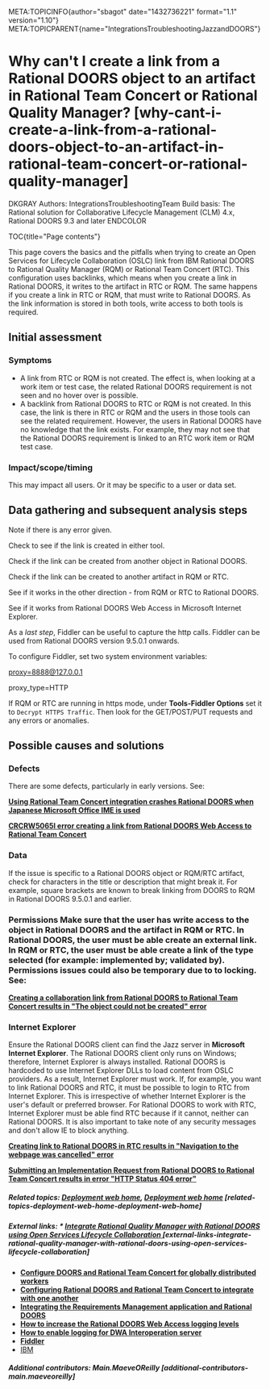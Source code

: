 META:TOPICINFO{author="sbagot" date="1432736221" format="1.1"
version="1.10"}
META:TOPICPARENT{name="IntegrationsTroubleshootingJazzandDOORS"}

# Why can't I create a link from a Rational DOORS object to an artifact in Rational Team Concert or Rational Quality Manager? [why-cant-i-create-a-link-from-a-rational-doors-object-to-an-artifact-in-rational-team-concert-or-rational-quality-manager]

DKGRAY Authors: IntegrationsTroubleshootingTeam Build basis: The
Rational solution for Collaborative Lifecycle Management (CLM) 4.x,
Rational DOORS 9.3 and later ENDCOLOR

TOC{title="Page contents"}

This page covers the basics and the pitfalls when trying to create an
Open Services for Lifecycle Collaboration (OSLC) link from IBM Rational
DOORS to Rational Quality Manager (RQM) or Rational Team Concert (RTC).
This configuration uses backlinks, which means when you create a link in
Rational DOORS, it writes to the artifact in RTC or RQM. The same
happens if you create a link in RTC or RQM, that must write to Rational
DOORS. As the link information is stored in both tools, write access to
both tools is required.

## Initial assessment

### Symptoms

-   A link from RTC or RQM is not created. The effect is, when looking
    at a work item or test case, the related Rational DOORS requirement
    is not seen and no hover over is possible.
-   A backlink from Rational DOORS to RTC or RQM is not created. In this
    case, the link is there in RTC or RQM and the users in those tools
    can see the related requirement. However, the users in Rational
    DOORS have no knowledge that the link exists. For example, they may
    not see that the Rational DOORS requirement is linked to an RTC work
    item or RQM test case.

### Impact/scope/timing

This may impact all users. Or it may be specific to a user or data set.

## Data gathering and subsequent analysis steps

Note if there is any error given.

Check to see if the link is created in either tool.

Check if the link can be created from another object in Rational DOORS.

Check if the link can be created to another artifact in RQM or RTC.

See if it works in the other direction - from RQM or RTC to Rational
DOORS.

See if it works from Rational DOORS Web Access in Microsoft Internet
Explorer.

As a *last step*, Fiddler can be useful to capture the http calls.
Fiddler can be used from Rational DOORS version 9.5.0.1 onwards.

To configure Fiddler, set two system environment variables:

<proxy=8888@127.0.0.1>

proxy_type=HTTP

If RQM or RTC are running in https mode, under **Tools-Fiddler Options**
set it to `Decrypt HTTPS Traffic`. Then look for the GET/POST/PUT
requests and any errors or anomalies.

## Possible causes and solutions

### Defects

There are some defects, particularly in early versions. See:

[ **Using Rational Team Concert integration crashes Rational DOORS when
Japanese Microsoft Office IME is used**
](http://www.ibm.com/support/docview.wss?uid=swg21607173)

[ **CRCRW5065I error creating a link from Rational DOORS Web Access to
Rational Team Concert**
](http://www.ibm.com/support/docview.wss?uid=swg21620565)

### Data

If the issue is specific to a Rational DOORS object or RQM/RTC artifact,
check for characters in the title or description that might break it.
For example, square brackets are known to break linking from DOORS to
RQM in Rational DOORS 9.5.0.1 and earlier.

### Permissions Make sure that the user has write access to the object in Rational DOORS and the artifact in RQM or RTC. In Rational DOORS, the user must be able create an external link. In RQM or RTC, the user must be able create a link of the type selected (for example: implemented by; validated by). Permissions issues could also be temporary due to to locking. See:

[ **Creating a collaboration link from Rational DOORS to Rational Team
Concert results in "The object could not be created" error**
](http://www.ibm.com/support/docview.wss?uid=swg21515748)

### Internet Explorer

Ensure the Rational DOORS client can find the Jazz server in **Microsoft
Internet Explorer**. The Rational DOORS client only runs on Windows;
therefore, Internet Explorer is always installed. Rational DOORS is
hardcoded to use Internet Explorer DLLs to load content from OSLC
providers. As a result, Internet Explorer must work. If, for example,
you want to link Rational DOORS and RTC, it must be possible to login to
RTC from Internet Explorer. This is irrespective of whether Internet
Explorer is the user's default or preferred browser. For Rational DOORS
to work with RTC, Internet Explorer must be able find RTC because if it
cannot, neither can Rational DOORS. It is also important to take note of
any security messages and don't allow IE to block anything.

[ **Creating link to Rational DOORS in RTC results in "Navigation to the
webpage was cancelled" error**
](http://www.ibm.com/support/docview.wss?uid=swg21625320)

[ **Submitting an Implementation Request from Rational DOORS to Rational
Team Concert results in error "HTTP Status 404 error"**
](http://www.ibm.com/support/docview.wss?uid=swg21642961)

##### Related topics: [Deployment web home](DeploymentWebHome), [Deployment web home](DeploymentWebHome) [related-topics-deployment-web-home-deployment-web-home]

##### External links: \* [ **Integrate Rational Quality Manager with Rational DOORS using Open Services Lifecycle Collaboration** ](http://jazz.net/library/article/1020/) [external-links-integrate-rational-quality-manager-with-rational-doors-using-open-services-lifecycle-collaboration]

-   [ **Configure DOORS and Rational Team Concert for globally
    distributed workers**
    ](http://www.ibm.com/developerworks/rational/library/doors-rational-team-concert-globally-distributed-workers/)
-   [ **Configuring Rational DOORS and Rational Team Concert to
    integrate with one another**
    ](http://jazz.net/library/LearnItem.jsp?href=content/articles/rtc/3.0/configuring-doors-and-rtc-to-integrate/index.html)
-   [ **Integrating the Requirements Management application and Rational
    DOORS**
    ](http://www.ibm.com/support/knowledgecenter/SSYMRC_4.0.5/com.ibm.rational.rrm.help.doc/topics/t_config_doors.html)
-   [ **How to increase the Rational DOORS Web Access logging levels**
    ](http://www.ibm.com/support/docview.wss?uid=swg21456938)
-   [ **How to enable logging for DWA Interoperation server**
    ](http://www.ibm.com/support/docview.wss?uid=swg21397464)
-   [ **Fiddler** ](http://fiddler2.com/get-fiddler)
-   [IBM](http://www.ibm.com)

##### Additional contributors: Main.MaeveOReilly [additional-contributors-main.maeveoreilly]
